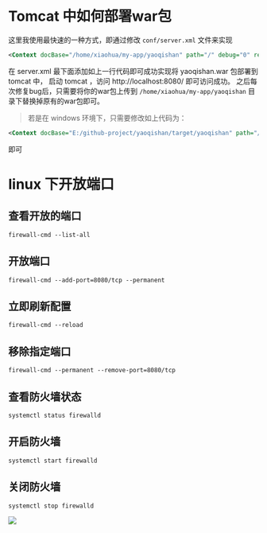 
# Tomcat 中如何部署war包
这里我使用最快速的一种方式，即通过修改 `conf/server.xml` 文件来实现

```xml
<Context docBase="/home/xiaohua/my-app/yaoqishan" path="/" debug="0" reloadable="false"/>
```
在 server.xml 最下面添加如上一行代码即可成功实现将 yaoqishan.war 包部署到 tomcat 中，
启动 tomcat ，访问 http://localhost:8080/ 即可访问成功。
之后每次修复bug后，只需要将你的war包上传到 `/home/xiaohua/my-app/yaoqishan` 目录下替换掉原有的war包即可。

> 若是在 windows 环境下，只需要修改如上代码为：
```xml
<Context docBase="E:/github-project/yaoqishan/target/yaoqishan" path="/" debug="0" reloadable="false"/>
```
即可


# linux 下开放端口
## 查看开放的端口
```shell
firewall-cmd --list-all
```

## 开放端口
```shell
firewall-cmd --add-port=8080/tcp --permanent
```

## 立即刷新配置
```shell
firewall-cmd --reload
```

## 移除指定端口
```shell
firewall-cmd --permanent --remove-port=8080/tcp
```

## 查看防火墙状态
```shell
systemctl status firewalld
```

## 开启防火墙
```shell
systemctl start firewalld
```

## 关闭防火墙
```shell
systemctl stop firewalld
```

![](https://pic.imgdb.cn/item/60a283596ae4f77d357d0d3d.jpg)
